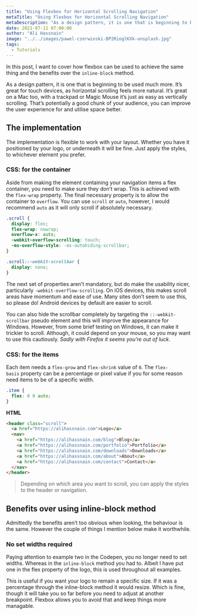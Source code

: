 ```yaml
---
title: "Using Flexbox for Horizontal Scrolling Navigation"
metaTitle: "Using Flexbox for Horizontal Scrolling Navigation"
metaDescription: "As a design pattern, it is one that is beginning to be used much more. It’s great for touch devices, as horizontal scrolling feels more natural. It’s great on a Mac too, with a trackpad or Magic Mouse it’s just as easy as vertically scrolling. That’s potentially a good chunk of your audience, you can improve the user experience for and utilise space better."
date: 2021-07-11 07:00:00
author: "Ali Hassnain"
image: "../../images/pawel-czerwinski-BP2RioglKXk-unsplash.jpg"
tags:
  - Tutorials
---
```


In this post, I want to cover how flexbox can be used to achieve the same thing and the benefits over the `inline-block` method.

As a design pattern, it is one that is beginning to be used much more. It’s great for touch devices, as horizontal scrolling feels more natural. It’s great on a Mac too, with a trackpad or Magic Mouse it’s just as easy as vertically scrolling. That’s potentially a good chunk of your audience, you can improve the user experience for and utilise space better.

## The implementation

The implementation is flexible to work with your layout. Whether you have it positioned by your logo, or underneath it will be fine. Just apply the styles, to whichever element you prefer.

### CSS: for the container

Aside from making the element containing your navigation items a flex container, you need to make sure they don’t wrap. This is achieved with the `flex-wrap` property. The final necessary property is to allow the container to `overflow`. You can use `scroll` or `auto`, however, I would recommend `auto` as it will only scroll if absolutely necessary.

```css
.scroll {
  display: flex;
  flex-wrap: nowrap;
  overflow-x: auto;
  -webkit-overflow-scrolling: touch;
  -ms-overflow-style: -ms-autohiding-scrollbar;
}

.scroll::-webkit-scrollbar {
  display: none;
}
```

The next set of properties aren’t mandatory, but do make the usability nicer, particularly `-webkit-overflow-scrolling`. On iOS devices, this makes scroll areas have momentum and ease of use. Many sites don’t seem to use this, so please do! Android devices by default are easier to scroll.

You can also hide the scrollbar completely by targeting the `::-webkit-scrollbar` pseudo element and this will improve the appearance for Windows. However, from some brief testing on Windows, it can make it trickier to scroll. Although, it could depend on your mouse, so you may want to use this cautiously. *Sadly with Firefox it seems you’re out of luck*.

### CSS: for the items

Each item needs a `flex-grow` and `flex-shrink` value of `0`. The `flex-basis` property can be a percentage or pixel value if you for some reason need items to be of a specific width.

```css
.item {
  flex: 0 0 auto;
}
```

**HTML**

```html
<header class="scroll">
  <a href="https://alihassnain.com">Logo</a>
  <nav>
    <a href="https://alihassnain.com/blog">Blog</a>
    <a href="https://alihassnain.com/portfolio">Portfolio</a>
    <a href="https://alihassnain.com/downloads">Downloads</a>
    <a href="https://alihassnain.com/about">About</a>
    <a href="https://alihassnain.com/contact">Contact</a>
  </nav>
</header>
```

> Depending on which area you want to scroll, you can apply the styles to the header or navigation.

## Benefits over using inline-block method

Admittedly the benefits aren’t too obvious when looking, the behaviour is the same. However the couple of things I mention below make it worthwhile.

### No set widths required

Paying attention to example two in the Codepen, you no longer need to set widths. Whereas in the `inline-block` method you had to. Albeit I have put one in the flex property of the logo, this is used throughout all examples.

This is useful if you want your logo to remain a specific size. If it was a percentage through the inline-block method it would resize. Which is fine, though it will take you so far before you need to adjust at another breakpoint. Flexbox allows you to avoid that and keep things more managable.
